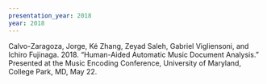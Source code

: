 ```yaml
---
presentation_year: 2018
year: 2018
---
```


Calvo-Zaragoza, Jorge, Ké Zhang, Zeyad Saleh, Gabriel Vigliensoni, and Ichiro Fujinaga. 2018. “Human-Aided Automatic Music Document Analysis.” Presented at the Music Encoding Conference, University of Maryland, College Park, MD, May 22.